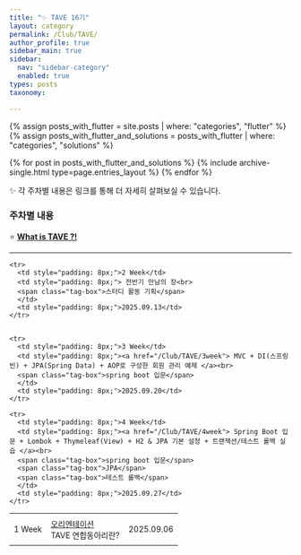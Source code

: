 ```yaml
---
title: "✨ TAVE 16기"
layout: category
permalink: /Club/TAVE/
author_profile: true
sidebar_main: true
sidebar:
  nav: "sidebar-category"
  enabled: true
types: posts
taxonomy:

---
```


{% assign posts_with_flutter = site.posts | where: "categories", "flutter" %}
{% assign posts_with_flutter_and_solutions = posts_with_flutter | where: "categories", "solutions" %}

{% for post in posts_with_flutter_and_solutions %}
  {% include archive-single.html type=page.entries_layout %}
{% endfor %}


✨ 각 주차별 내용은 링크를 통해 더 자세히 살펴보실 수 있습니다.<br>  


### 주차별 내용

⭐  **[What is TAVE ?!](/Club/TAVE/OT)**  

---

<table style="width: 100%; border-collapse: collapse; text-align: left; font-size: 14px;">
  <tbody>
    <tr>
      <td style="padding: 8px;">1 Week</td>
      <td style="padding: 8px;"><a href="/Club/TAVE/OT"> 오리엔테이션</a><br>
      <span class="tag-box">TAVE 연합동아리란?</span>
      </td>
      <td style="padding: 8px;">2025.09.06</td>
    </tr>

    
    <tr>
      <td style="padding: 8px;">2 Week</td>
      <td style="padding: 8px;"> 전반기 만남의 장<br>
      <span class="tag-box">스터디 활동 기획</span>
      </td>
      <td style="padding: 8px;">2025.09.13</td>
    </tr>

    
    <tr>
      <td style="padding: 8px;">3 Week</td>
      <td style="padding: 8px;"><a href="/Club/TAVE/3week"> MVC + DI(스프링 빈) + JPA(Spring Data) + AOP로 구성한 회원 관리 예제 </a><br>
      <span class="tag-box">spring boot 입문</span>
      </td>
      <td style="padding: 8px;">2025.09.20</td>
    </tr>

    <tr>
      <td style="padding: 8px;">4 Week</td>
      <td style="padding: 8px;"><a href="/Club/TAVE/4week"> Spring Boot 입문 + Lombok + Thymeleaf(View) + H2 & JPA 기본 설정 + 트랜잭션/테스트 롤백 실습 </a><br>
      <span class="tag-box">spring boot 입문</span>
      <span class="tag-box">JPA</span>
      <span class="tag-box">테스트 롤백</span>
      </td>
      <td style="padding: 8px;">2025.09.27</td>
    </tr>

    
         
     


    
  </tbody>
</table>



<br/>
